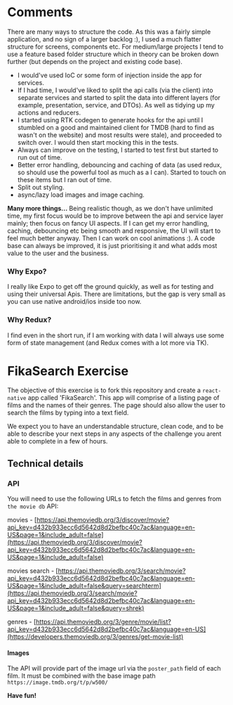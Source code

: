 # Comments
There are many ways to structure the code. As this was a fairly simple application, and no sign of a larger backlog :), I used a much flatter structure for screens, components etc. For medium/large projects I tend to use a feature based folder structure which in theory can be broken down further (but depends on the project and existing code base).

- I would've used IoC or some form of injection inside the app for services.
- If I had time, I would've liked to split the api calls (via the client) into separate services and started to split the data into different layers (for example, presentation, service, and DTOs). As well as tidying up my actions and reducers.
- I started using RTK codegen to generate hooks for the api until I stumbled on a good and maintained client for TMDB (hard to find as wasn't on the website) and most results were stale), and proceeded to switch over. I would then start mocking this in the tests.
- Always can improve on the testing, I started to test first but started to run out of time.
- Better error handling, debouncing and caching of data (as used redux, so should use the powerful tool as much as a I can). Started to touch on these items but I ran out of time.
- Split out styling.
- async/lazy load images and image caching.

**Many more things...** Being realistic though, as we don't have unlimited time, my first focus would be to improve between the api and service layer mainly; then focus on fancy UI aspects. If I can get my error handling, caching, debouncing etc being smooth and responsive, the UI will start to feel much better anyway. Then I can work on cool animations :). A code base can always be improved, it is just prioritising it and what adds most value to the user and the business.

### Why Expo?
I really like Expo to get off the ground quickly, as well as for testing and using their universal Apis. There are limitations, but the gap is very small as you can use native android/ios inside too now.

### Why Redux?
I find even in the short run, if I am working with data I will always use some form of state management (and Redux comes with a lot more via TK).

# FikaSearch Exercise

The objective of this exercise is to fork this repository and create a `react-native` app called 'FikaSearch'. This app will comprise of a listing page of films and the names of their genres. The page should also allow the user to search the films by typing into a text field.

We expect you to have an understandable structure, clean code, and to be able to describe your next steps in any aspects of the challenge you arent able to complete in a few of hours.

## Technical details

### API
You will need to use the following URLs to fetch the films and genres from `the movie db` API:

movies - [https://api.themoviedb.org/3/discover/movie?api_key=d432b933ecc6d5642d8d2befbc40c7ac&language=en-US&page=1&include_adult=false](https://api.themoviedb.org/3/discover/movie?api_key=d432b933ecc6d5642d8d2befbc40c7ac&language=en-US&page=1&include_adult=false)

movies search - [https://api.themoviedb.org/3/search/movie?api_key=d432b933ecc6d5642d8d2befbc40c7ac&language=en-US&page=1&include_adult=false&query=searchterm](https://api.themoviedb.org/3/search/movie?api_key=d432b933ecc6d5642d8d2befbc40c7ac&language=en-US&page=1&include_adult=false&query=shrek)

genres - [https://api.themoviedb.org/3/genre/movie/list?api_key=d432b933ecc6d5642d8d2befbc40c7ac&language=en-US](https://developers.themoviedb.org/3/genres/get-movie-list)

#### Images

The API will provide part of the image url via the `poster_path` field of each film. It must be combined with the base image path `https://image.tmdb.org/t/p/w500/`

**Have fun!**
